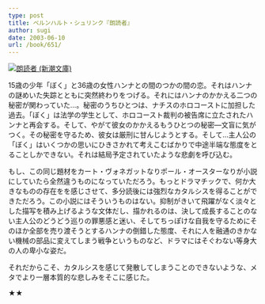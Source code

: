 ```yaml
---
type: post
title: ベルンハルト・シュリンク『朗読者』
author: sugi
date: 2003-06-10
url: /book/651/
---
```

<a href="http://www.amazon.co.jp/exec/obidos/ASIN/4102007113/chezsugi-22/ref=nosim/" onclick="_gaq.push(['_trackEvent', 'outbound-article', 'http://www.amazon.co.jp/exec/obidos/ASIN/4102007113/chezsugi-22/ref=nosim/', '']);" name="amazletlink" target="_blank"><img src="http://i1.wp.com/ec2.images-amazon.com/images/I/51C20D5SZ7L.SL160.jpg?w=660" alt="朗読者 (新潮文庫)"  class="alignleft" data-recalc-dims="1" /></a>

15歳の少年「ぼく」と36歳の女性ハンナとの間のつかの間の恋。それはハンナの謎めいた失踪とともに突然終わりをつげる。それにはハンナのかかえる二つの秘密が関わっていた...。秘密のうちひとつは、ナチスのホロコーストに加担した過去。「ぼく」は法学の学生として、ホロコースト裁判の被告席に立たされたハンナと再会する。そして、やがて彼女のかかえるもうひとつの秘密―文盲に気がつく。その秘密を守るため、彼女は厳刑に甘んじようとする。そして...主人公の「ぼく」はいくつかの思いにひきさかれて考えこむばかりで中途半端な態度をとることしかできない。それは結局予定されていたような悲劇を呼び込む。

もし、この同じ題材をカート・ヴォネガットなりポール・オースターなりが小説にしていたら全然違うものになっていただろう。もっとドラマチックで、何か大きなものの存在をを感じさせて、多分読後には強烈なカタルシスを得ることができただろう。この小説にはそういうものはない。抑制がきいて飛躍がなく淡々とした描写を積み上げるような文体だし、描かれるのは、決して成長することのない主人公のどうどう巡りの罪悪感と迷い、そしてちっぽけな自我を守るためにそのほか全部を売り渡そうとするハンナの倒錯した態度、それに人を融通のきかない機械の部品に変えてしまう戦争というものなど、ドラマにはそぐわない等身大の人の卑小な姿だ。

それだからこそ、カタルシスを感じて発散してしまうことのできないような、メタでより一層本質的な悲しみをそこに感じた。

★★

